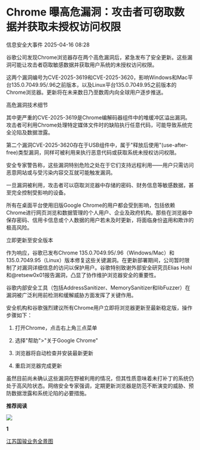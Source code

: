 #  Chrome 曝高危漏洞：攻击者可窃取数据并获取未授权访问权限   
 信息安全大事件   2025-04-16 08:28  
  
谷歌公司发现Chrome浏览器存在两个高危漏洞后，紧急发布了安全更新。这些漏洞可能让攻击者窃取敏感数据并获取用户系统的未授权访问权限。  
  
这两个漏洞编号为CVE-2025-3619和CVE-2025-3620，影响Windows和Mac平台135.0.7049.95/.96之前版本，以及Linux平台135.0.7049.95之前版本的Chrome浏览器。更新将在未来数日乃至数周内向全球用户逐步推送。  
  
高危漏洞技术细节  
  
其中更严重的CVE-2025-3619是Chrome编解码器组件中的堆缓冲区溢出漏洞。攻击者可利用Chrome处理特定媒体文件时的缺陷执行任意代码，可能导致系统完全沦陷及数据泄露。  
  
第二个漏洞CVE-2025-3620存在于USB组件中，属于"释放后使用"(use-after-free)类型漏洞，同样可被利用来执行恶意代码或获取系统未授权访问权限。  
  
安全专家警告称，这些漏洞特别危险之处在于它们支持远程利用——用户只需访问恶意网站或与受污染内容交互就可能触发漏洞。  
  
一旦漏洞被利用，攻击者可以窃取浏览器中存储的密码、财务信息等敏感数据，甚至完全控制受影响的设备。  
  
所有在桌面平台使用旧版Google Chrome的用户都会受到影响，包括依赖Chrome进行网页浏览和数据管理的个人用户、企业及政府机构。那些在浏览器中保存密码、信用卡信息或个人数据的用户若未及时更新，将面临身份盗用和欺诈的极高风险。  
  
立即更新至安全版本  
  
作为响应，谷歌已发布Chrome 135.0.7049.95/.96（Windows/Mac）和135.0.7049.95（Linux）版本修复这些关键漏洞。在更新部署期间，公司暂时限制了对漏洞详细信息的访问以保护用户。谷歌特别致谢外部安全研究员Elias Hohl和@retsew0x01报告漏洞，凸显了协作维护浏览器安全的重要性。  
  
谷歌内部安全工具（包括AddressSanitizer、MemorySanitizer和libFuzzer）在漏洞被广泛利用前检测和缓解威胁方面发挥了关键作用。  
  
安全机构和谷歌强烈建议所有Chrome用户立即将浏览器更新至最新稳定版，操作步骤如下：  
1. 打开Chrome，点击右上角三点菜单  
  
1. 选择"帮助">"关于Google Chrome"  
  
1. 浏览器将自动检查并安装最新更新  
  
1. 重启浏览器完成更新  
  
虽然目前尚未确认这些漏洞在野被利用的情况，但其性质意味着未打补丁的系统仍处于高风险状态。网络安全专家强调，定期更新浏览器是防范不断演变的威胁、预防数据泄露和系统沦陷的必要措施。  
  
  
**推荐阅读**  
  
![](https://mmbiz.qpic.cn/sz_mmbiz_gif/JqliagemfTA6UvLpLx0LMibqVUp7Uz0hUsyH7ZibcZC4JruGwiaZ650yQ5oVyaJjeZuPbVic8rC6pgZWawWFQsc2sGw/640?wx_fmt=gif&from=appmsg "")  
  
  
**1**  
  
[江苏国骏业务全景图](https://mp.weixin.qq.com/s?__biz=MzkzNjIzMjM5Ng==&mid=2247490549&idx=2&sn=b3b68e04a12672189f6da477c5c10a03&scene=21#wechat_redirect)  
   
  
  
